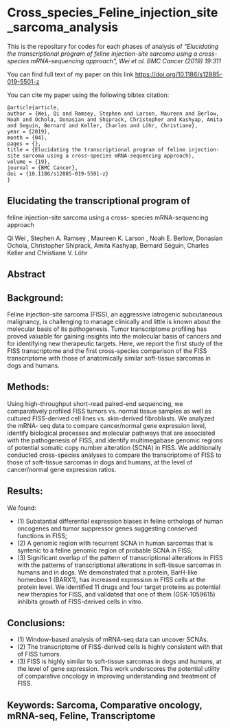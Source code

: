 # Cross_species_Feline_injection_site_sarcoma_analysis

This is the repositary for codes for each phases of analysis of *"Elucidating the transcriptional program of
feline injection-site sarcoma using a cross-
species mRNA-sequencing approach", Wei et al. BMC Cancer
(2019) 19:311*

You can find full text of my paper on this link
https://doi.org/10.1186/s12885-019-5501-z

You can cite my paper using the following bibtex citation:
```
@article{article,
author = {Wei, Qi and Ramsey, Stephen and Larson, Maureen and Berlow, Noah and Ochola, Donasian and Shiprack, Christopher and Kashyap, Amita and Seguin, Bernard and Keller, Charles and Löhr, Christiane},
year = {2019},
month = {04},
pages = {},
title = {Elucidating the transcriptional program of feline injection-site sarcoma using a cross-species mRNA-sequencing approach},
volume = {19},
journal = {BMC Cancer},
doi = {10.1186/s12885-019-5501-z}
}
```

## Elucidating the transcriptional program of
feline injection-site sarcoma using a cross-
species mRNA-sequencing approach

Qi Wei , Stephen A. Ramsey , Maureen K. Larson , Noah E. Berlow, Donasian Ochola, Christopher Shiprack,
Amita Kashyap, Bernard Séguin, Charles Keller and Christiane V. Löhr

## Abstract

## Background: 
Feline injection-site sarcoma (FISS), an aggressive iatrogenic subcutaneous malignancy, is challenging
to manage clinically and little is known about the molecular basis of its pathogenesis. Tumor transcriptome
profiling has proved valuable for gaining insights into the molecular basis of cancers and for identifying new
therapeutic targets. Here, we report the first study of the FISS transcriptome and the first cross-species comparison
of the FISS transcriptome with those of anatomically similar soft-tissue sarcomas in dogs and humans.

## Methods:
Using high-throughput short-read paired-end sequencing, we comparatively profiled FISS tumors vs.
normal tissue samples as well as cultured FISS-derived cell lines vs. skin-derived fibroblasts. We analyzed the mRNA-
seq data to compare cancer/normal gene expression level, identify biological processes and molecular pathways
that are associated with the pathogenesis of FISS, and identify multimegabase genomic regions of potential
somatic copy number alteration (SCNA) in FISS. We additionally conducted cross-species analyses to compare the
transcriptome of FISS to those of soft-tissue sarcomas in dogs and humans, at the level of cancer/normal gene
expression ratios.

## Results:
We found: 
- (1) Substantial differential expression biases in feline orthologs of human oncogenes and tumor
suppressor genes suggesting conserved functions in FISS; 
- (2) A genomic region with recurrent SCNA in human
sarcomas that is syntenic to a feline genomic region of probable SCNA in FISS;
- (3) Significant overlap of the
pattern of transcriptional alterations in FISS with the patterns of transcriptional alterations in soft-tissue sarcomas in
humans and in dogs. We demonstrated that a protein, BarH-like homeobox 1 (BARX1), has increased expression in
FISS cells at the protein level. We identified 11 drugs and four target proteins as potential new therapies for FISS,
and validated that one of them (GSK-1059615) inhibits growth of FISS-derived cells in vitro.

## Conclusions:
- (1) Window-based analysis of mRNA-seq data can uncover SCNAs. 
- (2) The transcriptome of FISS-derived cells is highly consistent with that of FISS tumors. 
- (3) FISS is highly similar to soft-tissue sarcomas in dogs
and humans, at the level of gene expression. This work underscores the potential utility of comparative oncology in
improving understanding and treatment of FISS.

## Keywords: Sarcoma, Comparative oncology, mRNA-seq, Feline, Transcriptome

